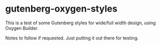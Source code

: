 # gutenberg-oxygen-styles
This is a test of some Gutenberg styles for wide/full width design, using Oxygen Builder. 

Notes to follow if requested. Just putting it out there for testing.
